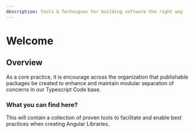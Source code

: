 ```yaml
---
description: Tools & Techniques for building software the right way
---
```


# Welcome

## Overview

As a core practice, it is encourage across the organization that publishable packages be created to enhance and maintain modular separation of concerns in our Typescript Code base. 

### What you can find here?

This will contain a collection of proven tools to facilitate and enable best practices when creating Angular Libraries. 

